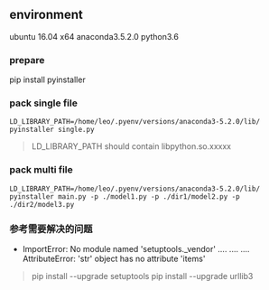 

## environment
ubuntu 16.04 x64
anaconda3.5.2.0
python3.6

### prepare
pip install pyinstaller

### pack single file
```angular2html
LD_LIBRARY_PATH=/home/leo/.pyenv/versions/anaconda3-5.2.0/lib/ pyinstaller single.py
```
> LD_LIBRARY_PATH should contain libpython.so.xxxxx

### pack multi file
```angular2html
LD_LIBRARY_PATH=/home/leo/.pyenv/versions/anaconda3-5.2.0/lib/ pyinstaller main.py -p ./model1.py -p ./dir1/model2.py -p ./dir2/model3.py
```


### 参考需要解决的问题
+ ImportError: No module named 'setuptools._vendor' .... .... .... AttributeError: 'str' object has no attribute 'items'
> pip install --upgrade setuptools
> pip install --upgrade urllib3




